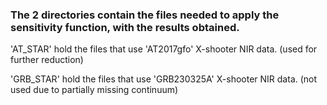 ### The 2 directories contain the files needed to apply the sensitivity function, with the results obtained.

'AT_STAR' hold the files that use 'AT2017gfo' X-shooter NIR data. (used for further reduction)

'GRB_STAR' hold the files that use 'GRB230325A' X-shooter NIR data. (not used due to partially missing continuum)

